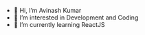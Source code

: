 - 👋 Hi, I’m Avinash Kumar
- 👀 I’m interested in Development and Coding
- 🌱 I’m currently learning ReactJS
<!---
avinashkumar0274/avinashkumar0274 is a ✨ special ✨ repository because its `README.md` (this file) appears on your GitHub profile.
You can click the Preview link to take a look at your changes.
--->
